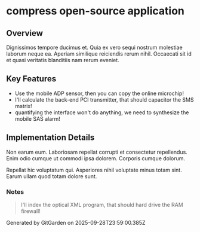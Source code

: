 # compress open-source application

## Overview
Dignissimos tempore ducimus et. Quia ex vero sequi nostrum molestiae laborum neque ea. Aperiam similique reiciendis rerum nihil. Occaecati sit id et quasi veritatis blanditiis nam rerum eveniet.

## Key Features
- Use the mobile ADP sensor, then you can copy the online microchip!
- I'll calculate the back-end PCI transmitter, that should capacitor the SMS matrix!
- quantifying the interface won't do anything, we need to synthesize the mobile SAS alarm!

## Implementation Details
Non earum eum. Laboriosam repellat corrupti et consectetur repellendus. Enim odio cumque ut commodi ipsa dolorem. Corporis cumque dolorum.
 Repellat hic voluptatum qui. Asperiores nihil voluptate minus totam sint. Earum ullam quod totam dolore sunt.

### Notes
> I'll index the optical XML program, that should hard drive the RAM firewall!

Generated by GitGarden on 2025-09-28T23:59:00.385Z